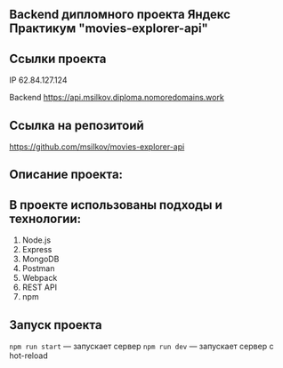 ## Backend дипломного проекта Яндекс Практикум "movies-explorer-api"

## Ссылки проекта

IP 62.84.127.124

Backend https://api.msilkov.diploma.nomoredomains.work

## Ссылка на репозитоий

https://github.com/msilkov/movies-explorer-api

## Описание проекта:

## В проекте использованы подходы и технологии:

1. Node.js
2. Express
3. MongoDB
4. Postman
5. Webpack
6. REST API
7. npm

## Запуск проекта

`npm run start` — запускает сервер
`npm run dev` — запускает сервер с hot-reload
